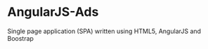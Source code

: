 AngularJS-Ads
======================
Single page application (SPA) written using HTML5, AngularJS and Boostrap